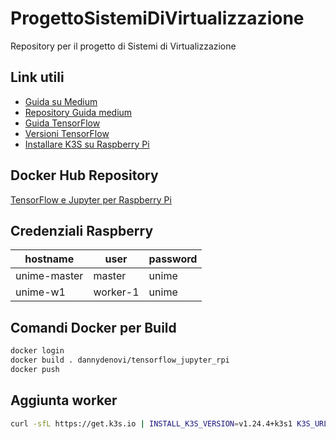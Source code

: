 # ProgettoSistemiDiVirtualizzazione
Repository per il progetto di Sistemi di Virtualizzazione

## Link utili

- [Guida su Medium](https://medium.com/swlh/jupyter-notebook-tensorflow-on-a-raspberry-pis-kubernetes-cluster-99f135109b5e)
- [Repository Guida medium](https://github.com/gato/tensor-on-pi)
- [Guida TensorFlow](https://www.youtube.com/watch?v=wQ8BIBpya2k)
- [Versioni TensorFlow](https://github.com/Qengineering/TensorFlow-Raspberry-Pi_64-bit)
- [Installare K3S su Raspberry Pi](https://rancher.com/docs/k3s/latest/en/advanced/#additional-preparation-for-raspberry-pi-os-setup) 

## Docker Hub Repository

[TensorFlow e Jupyter per Raspberry Pi](https://hub.docker.com/r/dannydenovi/tensorflow_jupyter_rpi)

## Credenziali Raspberry

| hostname     | user     | password |
|--------------|----------|----------|
| unime-master | master   | unime    |
| unime-w1     | worker-1 | unime    |


## Comandi Docker per Build

```sh
docker login
docker build . dannydenovi/tensorflow_jupyter_rpi
docker push
```
## Aggiunta worker

```sh
curl -sfL https://get.k3s.io | INSTALL_K3S_VERSION=v1.24.4+k3s1 K3S_URL=https://172.20.10.3:6443 K3S_TOKEN=K10fb27d70f84c26f802035a39eb71a4a7407bb7ee0e63d9e1f3c7b8ccd370be35d::server:99dd5c3a5c35a8b41e4800748ddbd067 sh -
```
